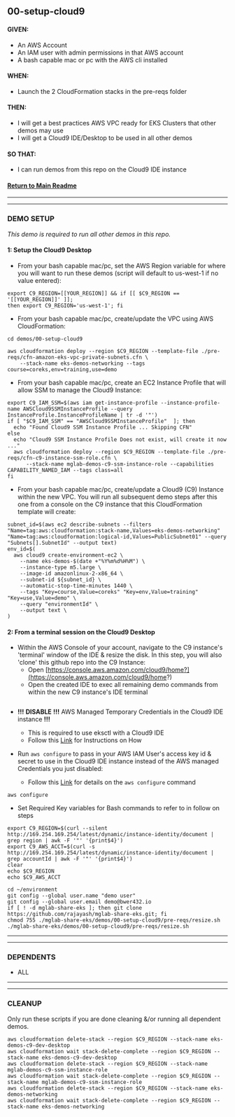 ## 00-setup-cloud9

#### GIVEN:
  - An AWS Account
  - An IAM user with admin permissions in that AWS account
  - A bash capable mac or pc with the AWS cli installed

#### WHEN:
  - Launch the 2 CloudFormation stacks in the pre-reqs folder

#### THEN:
  - I will get a best practices AWS VPC ready for EKS Clusters that other demos may use
  - I will get a Cloud9 IDE/Desktop to be used in all other demos

#### SO THAT:
  - I can run demos from this repo on the Cloud9 IDE instance

#### [Return to Main Readme](https://github.com/bwer432/mglab-share-eks#demos)

---------------------------------------------------------------
---------------------------------------------------------------
### DEMO SETUP
_This demo is required to run all other demos in this repo._

#### 1: Setup the Cloud9 Desktop

- From your bash capable mac/pc, set the AWS Region variable for where you will want to run these demos (script will default to us-west-1 if no value entered):
```
export C9_REGION=[[YOUR_REGION]] && if [[ $C9_REGION == '[[YOUR_REGION]]' ]];
then export C9_REGION='us-west-1'; fi
```

- From your bash capable mac/pc, create/update the VPC using AWS CloudFormation:
```
cd demos/00-setup-cloud9
```
```
aws cloudformation deploy --region $C9_REGION --template-file ./pre-reqs/cfn-amazon-eks-vpc-private-subnets.cfn \
    --stack-name eks-demos-networking --tags course=coreks,env=training,use=demo
```

- From your bash capable mac/pc, create an EC2 Instance Profile that will allow SSM to manage the Cloud9 Instance:
```
export C9_IAM_SSM=$(aws iam get-instance-profile --instance-profile-name AWSCloud9SSMInstanceProfile --query InstanceProfile.InstanceProfileName | tr -d '"')
if [ "$C9_IAM_SSM" == "AWSCloud9SSMInstanceProfile"  ]; then
  echo "Found Cloud9 SSM Instance Profile ... Skipping CFN"
else
  echo "Cloud9 SSM Instance Profile Does not exist, will create it now ..."
  aws cloudformation deploy --region $C9_REGION --template-file ./pre-reqs/cfn-c9-instance-ssm-role.cfn \
      --stack-name mglab-demos-c9-ssm-instance-role --capabilities CAPABILITY_NAMED_IAM --tags class=all
fi
```
- From your bash capable mac/pc, create/update a Cloud9 (C9) Instance within the new VPC. You will run all subsequent demo steps after this one from a console on the C9 instance that this CloudFormation template will create:
```
subnet_id=$(aws ec2 describe-subnets --filters "Name=tag:aws:cloudformation:stack-name,Values=eks-demos-networking" "Name=tag:aws:cloudformation:logical-id,Values=PublicSubnet01" --query "Subnets[].SubnetId" --output text)
env_id=$(
  aws cloud9 create-environment-ec2 \
    --name eks-demos-$(date +"%Y%m%d%H%M") \
    --instance-type m5.large \
    --image-id amazonlinux-2-x86_64 \
    --subnet-id ${subnet_id} \
    --automatic-stop-time-minutes 1440 \
    --tags "Key=course,Value=coreks" "Key=env,Value=training" "Key=use,Value=demo" \
    --query "environmentId" \
    --output text \
)
```
#### 2: From a terminal session on the Cloud9 Desktop

- Within the AWS Console of your account, navigate to the C9 instance's 'terminal' window of the IDE & resize the disk.  In this step, you will also 'clone' this github repo into the C9 Instance:
  - Open [https://console.aws.amazon.com/cloud9/home?](https://console.aws.amazon.com/cloud9/home?)
  - Open the created IDE to exec all remaining demo commands from within the new C9 instance's IDE terminal
```

```
- **!!!** **DISABLE** **!!!** AWS Managed Temporary Credentials in the Cloud9 IDE instance **!!!**

    - This is required to use eksctl with a Cloud9 IDE
    - Follow this [Link](https://docs.aws.amazon.com/cloud9/latest/user-guide/security-iam.html#auth-and-access-control-temporary-managed-credentials) for Instructions on How
- Run `aws configure` to pass in your AWS IAM User's access key id & secret to use in the Cloud9 IDE instance instead of the AWS managed Credentials you just disabled:

    - Follow this [Link](https://docs.aws.amazon.com/cli/latest/userguide/cli-configure-quickstart.html#cli-configure-quickstart-config) for details on the `aws configure` command
```
aws configure
```
- Set Required Key variables for Bash commands to refer to in follow on steps
```
export C9_REGION=$(curl --silent http://169.254.169.254/latest/dynamic/instance-identity/document |  grep region | awk -F '"' '{print$4}')
export C9_AWS_ACCT=$(curl -s http://169.254.169.254/latest/dynamic/instance-identity/document | grep accountId | awk -F '"' '{print$4}')
clear
echo $C9_REGION
echo $C9_AWS_ACCT
```

```
cd ~/environment
git config --global user.name "demo user"
git config --global user.email demo@bwer432.io
if [ ! -d mglab-share-eks ]; then git clone https://github.com/rajayash/mglab-share-eks.git; fi
chmod 755 ./mglab-share-eks/demos/00-setup-cloud9/pre-reqs/resize.sh
./mglab-share-eks/demos/00-setup-cloud9/pre-reqs/resize.sh
```
---------------------------------------------------------------
---------------------------------------------------------------
### DEPENDENTS
- ALL

---------------------------------------------------------------
---------------------------------------------------------------
### CLEANUP
Only run these scripts if you are done cleaning &/or running all dependent demos.

```
aws cloudformation delete-stack --region $C9_REGION --stack-name eks-demos-c9-dev-desktop
aws cloudformation wait stack-delete-complete --region $C9_REGION --stack-name eks-demos-c9-dev-desktop
aws cloudformation delete-stack --region $C9_REGION --stack-name mglab-demos-c9-ssm-instance-role
aws cloudformation wait stack-delete-complete --region $C9_REGION --stack-name mglab-demos-c9-ssm-instance-role
aws cloudformation delete-stack --region $C9_REGION --stack-name eks-demos-networking
aws cloudformation wait stack-delete-complete --region $C9_REGION --stack-name eks-demos-networking
```
